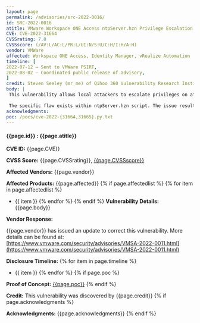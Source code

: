 ```yaml
---
layout: page
permalink: /advisories/src-2022-0016/
id: SRC-2022-0016
atitle: VMware Workspace ONE Access ntpServer.hzn Privilege Escalation Vulnerability
CVE: CVE-2022-31664
CVSSrating: 7.8
CVSSscore: (/AV:L/AC:L/PR:L/UI:N/S:U/C:H/I:H/A:H)
vendor: VMWare
affected: Workspace ONE Access, Identity Manager, vRealize Automation
timeline: [
2022-07-12 – Sent to VMWare PSIRT,
2022-08-02 – Coordinated public release of advisory,
]
credit: Steven Seeley (mr_me) of Qihoo 360 Vulnerability Research Institute
body: |
 This vulnerability allows local attackers to escalate privileges on affected installations of VMware Workspace ONE Access. An attacker must first obtain the ability to execute low-privileged code on the target system in order to exploit this vulnerability.
 
 The specific flaw exists within ntpServer.hzn script. The issue results from allowing attackers to execute non existant scripts. An attacker can leverage this vulnerability to escalate privileges and execute arbitrary code in the context of root.
acknowledgments:
poc: /pocs/cve-2022-{31664,31665}.py.txt
---
```


#### **{{page.id}} : {{page.atitle}}**

**CVE ID:**
{{page.CVE}}

**CVSS Score:**
{{page.CVSSrating}}, [{{page.CVSSscore}}](https://nvd.nist.gov/vuln-metrics/cvss/v3-calculator?vector={{page.CVSSscore}})

**Affected Vendors:**
{{page.vendor}}

**Affected Products:**
{{page.affected}}
{% if page.affectedlist %}
{% for item in page.affectedlist %}
  - {{ item }}
{% endfor %}
{% endif %}
**Vulnerability Details:**
{{page.body}}

**Vendor Response:**

{{page.vendor}} has issued an update to correct this vulnerability. More details can be found at: [https://www.vmware.com/security/advisories/VMSA-2022-0011.html](https://www.vmware.com/security/advisories/VMSA-2022-0011.html)

**Disclosure Timeline:**
{% for item in page.timeline %}
  - {{ item }}
{% endfor %}
{% if page.poc %}

**Proof of Concept:**
[{{page.poc}}]({{page.poc}})
{% endif %}

**Credit:**
This vulnerability was discovered by {{page.credit}}
{% if page.acknowledgments %}

**Acknowledgments:**
{{page.acknowledgments}}
{% endif %}
